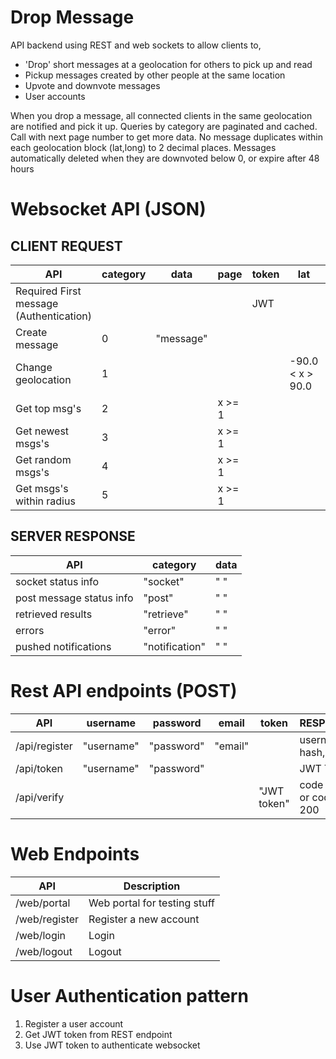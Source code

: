 Drop Message
============
API backend using REST and web sockets to allow clients to,
- 'Drop' short messages at a geolocation for others to pick up and read
- Pickup messages created by other people at the same location
- Upvote and downvote messages
- User accounts

When you drop a message, all connected clients in the same geolocation are notified and pick it up. Queries by category are paginated and cached. Call with next page number to get more data. No message duplicates within each geolocation block (lat,long) to 2 decimal places. Messages automatically deleted when they are downvoted below 0, or expire after 48 hours

Websocket API (JSON)
===============
CLIENT REQUEST
-------
|API|category|data|page|token|lat|long|range|
|---|------|------|----|-----|---|----|-----|
|Required First message (Authentication)||||JWT|
|Create message|0|"message"|
|Change geolocation|1||||-90.0 < x > 90.0|-180.0 < x > 180.0|
|Get top msg's|2||x >= 1|
|Get newest msgs's|3||x >= 1|
|Get random msgs's|4||x >= 1|
|Get msgs's within radius|5||x >= 1||||x|

SERVER RESPONSE
---------
|API|category|data|
|---|--------|----|
|socket status info|"socket"|" "|
|post message status info|"post"|" "|
|retrieved results|"retrieve"|" "|
|errors|"error"|" "|
|pushed notifications|"notification"|" "|

Rest API endpoints (POST)
===========
|API|username|password|email|token|RESPONSE|
|---|--------|--------|-----|-----|--------|
|/api/register|"username"|"password"|"email"||username, hash, email|
|/api/token|"username"|"password"|||JWT Token|
|/api/verify||||"JWT token"|code 400 or code 200|


Web Endpoints
===========
|API|Description|
|---|-----------|
|/web/portal|Web portal for testing stuff
|/web/register|Register a new account
|/web/login|Login
|/web/logout|Logout

User Authentication pattern
==============
1. Register a user account
2. Get JWT token from REST endpoint
3. Use JWT token to authenticate websocket
